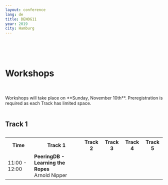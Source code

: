 ```yaml
---
layout: conference
lang: de
title: DENOG11
year: 2019
city: Hamburg
---
```

<br/>
<br/>
<br/>
<h1> Workshops </h1>
<br/>
<br/>
Workshops will take place on **Sunday, November 10th**. Preregistration is required as each Track has limited space.
<br/>
<br/>
<hl/>
<h2> Track 1 <h2>
<table>
  <tr>
    <th>Time</th>
    <th>Track 1</th>
    <th>Track 2</th>
    <th>Track 3</th>
    <th>Track 4</th>
    <th>Track 5</th>
  </tr>
  <tr>
    <td>11:00 - 12:00 </td>
    <td><b>PeeringDB - Learning the Ropes</b><br/>Arnold Nipper</td>
  </tr>
</table>
